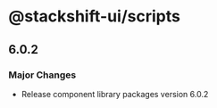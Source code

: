 # @stackshift-ui/scripts

## 6.0.2

### Major Changes

- Release component library packages version 6.0.2
